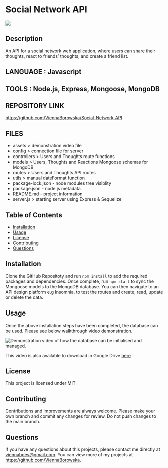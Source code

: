 # Social Network API

<img src="http://img.shields.io/badge/license-MIT-blue.svg"></img>

## Description

An API for a social network web application, where users can share their thoughts, react to friends’ thoughts, and create a friend list.

## LANGUAGE : Javascript

## TOOLS : Node.js, Express, Mongoose, MongoDB

## REPOSITORY LINK

https://github.com/ViennaBorowska/Social-Network-API

## FILES

- assets > demonstration video file
- config > connection file for server
- controllers > Users and Thoughts route functions
- models > Users, Thoughts and Reactions Mongoose schemas for MongoDB
- routes > Users and Thoughts API routes
- utils > manual dateFormat function
- package-lock.json - node modules tree visiblity
- package.json - node.js metadata
- README.md - project information
- server.js > starting server using Express & Sequelize

## Table of Contents

- [Installation](#installation)
- [Usage](#usage)
- [License](#license)
- [Contributing](#contributing)
- [Questions](#questions)

## Installation

Clone the GitHub Repositoty and run
`npm install`
to add the required packages and dependencies. Once complete, run
`npm start`
to sync the Mongoose models to the MongoDB database. You can then navigate to an API design platform e.g Insomnia, to test the routes and create, read, update or delete the data.

## Usage

Once the above installation steps have been completed, the database can be used. Please see below walkthrough video demonstration.

<img src="assets/Social-Network-API-Demo.gif" alt="Demonstration video of how the database can be initialised and managed.">

This video is also available to download in Google Drive [here](https://drive.google.com/file/d/17UChkRXa_cD4G2u65bW0h-1LwJWlUDuv/view?usp=sharing)

## License

This project is licensed under MIT

## Contributing

Contributions and improvements are always welcome. Please make your own branch and commit any changes for review. Do not push changes to the main branch.

## Questions

If you have any questions about this projects, please contact me directly at viennabdev@gmail.com. You can view more of my projects at https://github.com/ViennaBorowska.
